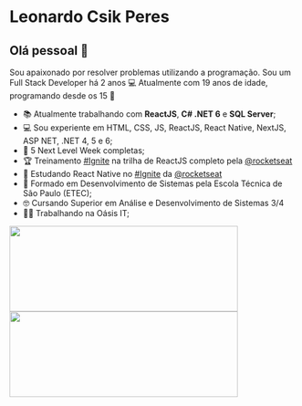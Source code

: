 # Leonardo Csik Peres

## Olá pessoal 👋
Sou apaixonado por resolver problemas utilizando a programação.
Sou um Full Stack Developer há 2 anos 💻
Atualmente com 19 anos de idade, programando desde os 15 🫡

- 📚  Atualmente trabalhando com **ReactJS**, **C# .NET 6** e **SQL Server**;
- 💻  Sou experiente em HTML, CSS, JS, ReactJS, React Native, NextJS, ASP NET, .NET 4, 5 e 6;
- 🚀  5 Next Level Week completas;
- 🏆  Treinamento <a href="https://www.rocketseat.com.br/ignite"> #Ignite</a> na trilha de ReactJS completo pela  <a href="https://github.com/Rocketseat">@rocketseat</a>
- 💜  Estudando React Native no <a href="https://www.rocketseat.com.br/ignite"> #Ignite</a> da <a href="https://github.com/Rocketseat">@rocketseat</a>
- 📘  Formado em Desenvolvimento de Sistemas pela Escola Técnica de São Paulo (ETEC);
- 🤓  Cursando Superior em Análise e Desenvolvimento de Sistemas 3/4
- 👨‍💻  Trabalhando na Oásis IT;
<div>
  <img width="400px" height="150px" src="https://github-readme-stats.vercel.app/api?username=leocperes&show_icons=true&theme=dark"/>
  <img width="400px" height="150px" src="https://github-readme-stats.vercel.app/api/top-langs/?username=leocperes&layout=compact&theme=dark"/>
</div>

